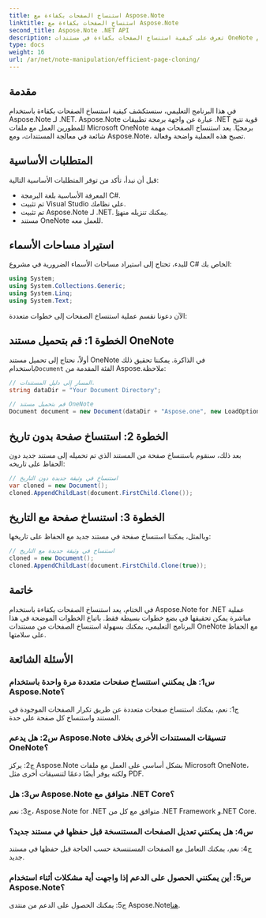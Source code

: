 ```yaml
---
title: استنساخ الصفحات بكفاءة مع Aspose.Note
linktitle: استنساخ الصفحات بكفاءة مع Aspose.Note
second_title: Aspose.Note .NET API
description: تعرف على كيفية استنساخ الصفحات بكفاءة في مستندات OneNote باستخدام Aspose.Note لـ .NET. اتبع برنامجنا التعليمي خطوة بخطوة لسهولة التنفيذ.
type: docs
weight: 16
url: /ar/net/note-manipulation/efficient-page-cloning/
---
```

## مقدمة

في هذا البرنامج التعليمي، سنستكشف كيفية استنساخ الصفحات بكفاءة باستخدام Aspose.Note لـ .NET. Aspose.Note عبارة عن واجهة برمجة تطبيقات .NET قوية تتيح للمطورين العمل مع ملفات Microsoft OneNote برمجيًا. يعد استنساخ الصفحات مهمة شائعة في معالجة المستندات، ومع Aspose.Note، تصبح هذه العملية واضحة وفعالة.

## المتطلبات الأساسية

قبل أن نبدأ، تأكد من توفر المتطلبات الأساسية التالية:

- المعرفة الأساسية بلغة البرمجة C#.
- تم تثبيت Visual Studio على نظامك.
-  تم تثبيت Aspose.Note لـ .NET. يمكنك تنزيله من[هنا](https://releases.aspose.com/note/net/).
- مستند OneNote للعمل معه.

## استيراد مساحات الأسماء

للبدء، تحتاج إلى استيراد مساحات الأسماء الضرورية في مشروع C# الخاص بك:

```csharp
using System;
using System.Collections.Generic;
using System.Linq;
using System.Text;
```

الآن دعونا نقسم عملية استنساخ الصفحات إلى خطوات متعددة:

## الخطوة 1: قم بتحميل مستند OneNote

أولاً، نحتاج إلى تحميل مستند OneNote في الذاكرة. يمكننا تحقيق ذلك باستخدام`Document` الفئة المقدمة من Aspose.ملاحظة:

```csharp
// المسار إلى دليل المستندات.
string dataDir = "Your Document Directory";

// قم بتحميل مستند OneNote
Document document = new Document(dataDir + "Aspose.one", new LoadOptions { LoadHistory = true });
```

## الخطوة 2: استنساخ صفحة بدون تاريخ

بعد ذلك، سنقوم باستنساخ صفحة من المستند الذي تم تحميله إلى مستند جديد دون الحفاظ على تاريخه:

```csharp
// استنساخ في وثيقة جديدة دون التاريخ
var cloned = new Document();
cloned.AppendChildLast(document.FirstChild.Clone());
```

## الخطوة 3: استنساخ صفحة مع التاريخ

وبالمثل، يمكننا استنساخ صفحة في مستند جديد مع الحفاظ على تاريخها:

```csharp
// استنساخ في وثيقة جديدة مع التاريخ
cloned = new Document();
cloned.AppendChildLast(document.FirstChild.Clone(true));
```

## خاتمة

في الختام، يعد استنساخ الصفحات بكفاءة باستخدام Aspose.Note for .NET عملية مباشرة يمكن تحقيقها في بضع خطوات بسيطة فقط. باتباع الخطوات الموضحة في هذا البرنامج التعليمي، يمكنك بسهولة استنساخ الصفحات من مستندات OneNote مع الحفاظ على سلامتها.

## الأسئلة الشائعة

### س1: هل يمكنني استنساخ صفحات متعددة مرة واحدة باستخدام Aspose.Note؟

ج1: نعم، يمكنك استنساخ صفحات متعددة عن طريق تكرار الصفحات الموجودة في المستند واستنساخ كل صفحة على حدة.

### س2: هل يدعم Aspose.Note تنسيقات المستندات الأخرى بخلاف OneNote؟

ج2: يركز Aspose.Note بشكل أساسي على العمل مع ملفات Microsoft OneNote، ولكنه يوفر أيضًا دعمًا لتنسيقات أخرى مثل PDF.

### س3: هل Aspose.Note متوافق مع .NET Core؟

ج3: نعم، Aspose.Note for .NET متوافق مع كل من .NET Framework و.NET Core.

### س4: هل يمكنني تعديل الصفحات المستنسخة قبل حفظها في مستند جديد؟

ج4: نعم، يمكنك التعامل مع الصفحات المستنسخة حسب الحاجة قبل حفظها في مستند جديد.

### س5: أين يمكنني الحصول على الدعم إذا واجهت أية مشكلات أثناء استخدام Aspose.Note؟

 ج5: يمكنك الحصول على الدعم من منتدى Aspose.Note[هنا](https://forum.aspose.com/c/note/28).
